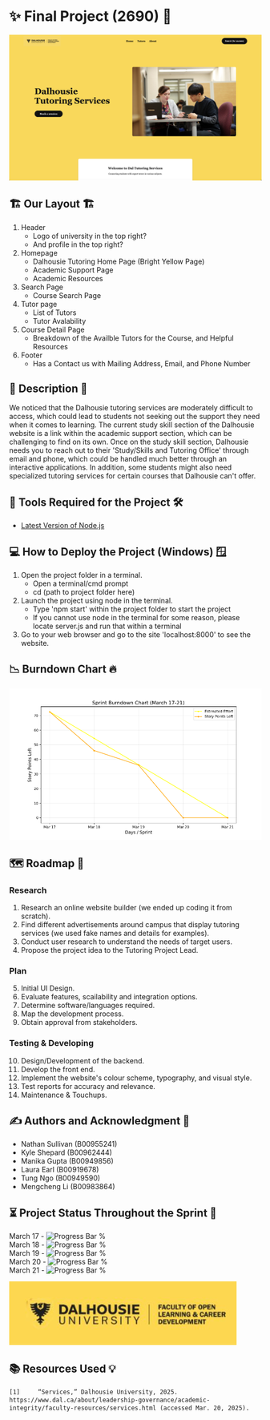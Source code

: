 # ✨ Final Project (2690) 💫
![Example Image for Project](./files/screenshot-homepage.png)

## 🏗️ Our Layout 🏗️
1. Header
    - Logo of university in the top right?
    - And profile in the top right?
2. Homepage 
    - Dalhousie Tutoring Home Page (Bright Yellow Page)
    - Academic Support Page
    - Academic Resources
3. Search Page
    - Course Search Page 
4. Tutor page
    - List of Tutors
    - Tutor Avalability
5. Course Detail Page
    - Breakdown of the Availble Tutors for the Course, and Helpful Resources 
6. Footer
    -  Has a Contact us with Mailing Address, Email, and Phone Number 

## 📝 Description 📜
We noticed that the Dalhousie tutoring services are moderately difficult to access, which could lead to students not seeking out the support they need when it comes to learning. The current study skill section of the Dalhousie website is a link within the academic support section, which can be challenging to find on its own. Once on the study skill section, Dalhousie needs you to reach out to their 'Study/Skills and Tutoring Office' through email and phone, which could be handled much better through an interactive applications. In addition, some students might also need specialized tutoring services for certain courses that Dalhousie can't offer.

## 🔧 Tools Required for the Project 🛠️
- [Latest Version of Node.js](https://nodejs.org/en)

## 💻 How to Deploy the Project (Windows) 🪟
1. Open the project folder in a terminal.
    * Open a terminal/cmd prompt
    * cd (path to project folder here)
2. Launch the project using node in the terminal.
    * Type 'npm start' within the project folder to start the project
    * If you cannot use node in the terminal for some reason, please locate server.js and run that within a terminal
3. Go to your web browser and go to the site 'localhost:8000' to see the website.

## 📉 Burndown Chart 🔥
![Example Image for Project](./files/BurndownChart.png)

## 🗺️ Roadmap 🚗
### Research
1. Research an online website builder (we ended up coding it from scratch).
2. Find different advertisements around campus that display tutoring services (we used fake names and details for examples).
3. Conduct user research to understand the needs of target users.
4. Propose the project idea to the Tutoring Project Lead.
### Plan
5. Initial UI Design.
6. Evaluate features, scailability and integration options.
7. Determine software/languages required.
8. Map the development process.
9. Obtain approval from stakeholders.
### Testing & Developing
10. Design/Development of the backend.
11. Develop the front end.
12. Implement the website's colour scheme, typography, and visual style.
13. Test reports for accuracy and relevance.
14. Maintenance & Touchups.

## ✍️ Authors and Acknowledgment 🙏
- Nathan Sullivan (B00955241)
- Kyle Shepard (B00962444)
- Manika Gupta (B00949856)
- Laura Earl (B00919678)
- Tung Ngo (B00949590)
- Mengcheng Li (B00983864)

## ⏳ Project Status Throughout the Sprint 🚧
March 17 - ![Progress Bar %](https://geps.dev/progress/0)<br>
March 18 - ![Progress Bar %](https://geps.dev/progress/37)<br>
March 19 - ![Progress Bar %](https://geps.dev/progress/50)<br>
March 20 - ![Progress Bar %](https://geps.dev/progress/100)<br>
March 21 - ![Progress Bar %](https://geps.dev/progress/100)

![Image of the Dalhousie Logo](files/banner.jpeg)

## 📚 Resources Used 💡
    [1]     “Services,” Dalhousie University, 2025. https://www.dal.ca/about/leadership-governance/academic-integrity/faculty-resources/services.html (accessed Mar. 20, 2025).
‌